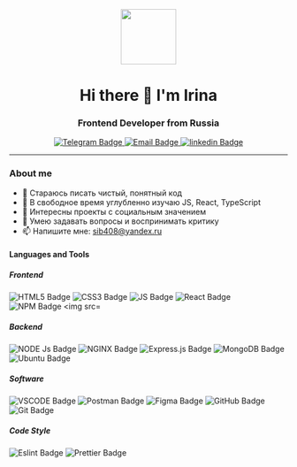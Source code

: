<div id="header" align="center">
  <img src="https://media.giphy.com/media/v1.Y2lkPTc5MGI3NjExYjlraHVrejRoNXYxZjk5eGphZGFkcjdlNmJuOWVwZTExcDhmMGYyMiZlcD12MV9pbnRlcm5hbF9naWZfYnlfaWQmY3Q9Zw/QL8k5zCiNnoUPaABuY/giphy.gif" width="100"/>
</div>

<div id="banner" align="center">
<h1>Hi there 👋 I'm Irina</h1>
<h3>Frontend Developer from Russia</h3>
<div id="badges">
  <a href="https://tlgg.ru/sib408">
    <img src="https://img.shields.io/badge/Telegram-blue?style=for-the-badge&logo=Telegram&logoColor=white" alt="Telegram Badge"/>
  </a>
  <a href="mailto:sib408@yandex.ru">
    <img src="https://img.shields.io/badge/Email-yellow?style=for-the-badge&logo=gmail&logoColor=white" alt="Email Badge"/>
    
  </a>
  <a href="https://www.linkedin.com/in/ирина-степанец-52a83659">
    <img src="https://img.shields.io/badge/linkedin-blue?style=for-the-badge&logo=linkedin&logoColor=white" alt="linkedin Badge"/>
  </a>
</div>
<img src="https://komarev.com/ghpvc/?username=sib408&style=flat-square&color=green" alt=""/>
</div>

---

### About me

- 🔭 Стараюсь писать чистый, понятный код
- 🌱 В свободное время углубленно изучаю JS, React, TypeScript
- 👯 Интересны проекты с социальным значением
- 💬 Умею задавать вопросы и воспринимать критику
- 📫 Напишите мне: sib408@yandex.ru


 #### Languages and Tools
 <div>
   <h5>Frontend</h5>
    <img src="https://img.shields.io/badge/HTML5-E34F26?style=for-the-badge&logo=html5&logoColor=white" alt="HTML5 Badge"/>
    <img src="https://img.shields.io/badge/CSS3-1572B6?style=for-the-badge&logo=css3&logoColor=white" alt="CSS3 Badge"/>
    <img src="https://img.shields.io/badge/JavaScript-323330?style=for-the-badge&logo=javascript&logoColor=F7DF1E" alt="JS Badge"/>
    <img src="https://img.shields.io/badge/React-20232A?style=for-the-badge&logo=react&logoColor=61DAFB" alt="React Badge"/>
    <img src="https://img.shields.io/badge/npm-CB3837?style=for-the-badge&logo=npm&logoColor=white" alt="NPM Badge
    <img src="https://img.shields.io/badge/Webpack-8DD6F9?style=for-the-badge&logo=Webpack&logoColor=white" alt="Webpack Badge"/>
    <h5>Backend</h5>
   <img src="https://img.shields.io/badge/Node%20js-339933?style=for-the-badge&logo=nodedotjs&logoColor=white" alt="NODE Js Badge"/>
    <img src="https://img.shields.io/badge/Nginx-009639?style=for-the-badge&logo=nginx&logoColor=white" alt="NGINX Badge"/>
   <img src="https://img.shields.io/badge/express.js-%23404d59.svg?style=for-the-badge&logo=express&logoColor=%2361DAF" 
   alt="Express.js Badge"/>
   <img src="https://img.shields.io/badge/MongoDB-%234ea94b.svg?style=for-the-badge&logo=mongodb&logoColor=white" alt="MongoDB Badge"/>
    <img src="https://img.shields.io/badge/Ubuntu-E95420?style=for-the-badge&logo=ubuntu&logoColor=white" alt="Ubuntu Badge"/>
    <h5>Software</h5>
   <img src="https://img.shields.io/badge/VSCode-0078D4?style=for-the-badge&logo=visual%20studio%20code&logoColor=white" alt="VSCODE Badge"/>
    <img src="https://img.shields.io/badge/Postman-FF6C37?style=for-the-badge&logo=Postman&logoColor=white" alt="Postman Badge"/>
   <img src="https://img.shields.io/badge/Figma-F24E1E?style=for-the-badge&logo=figma&logoColor=white" alt="Figma Badge"/>
    <img src="https://img.shields.io/badge/GitHub-100000?style=for-the-badge&logo=github&logoColor=white" alt="GitHub Badge"/>
   <img src="https://img.shields.io/badge/GIT-E44C30?style=for-the-badge&logo=git&logoColor=white" alt="Git Badge"/>
   
   <h5>Code Style</h5>
   <img src="https://img.shields.io/badge/eslint-3A33D1?style=for-the-badge&logo=eslint&logoColor=white" alt="Eslint Badge"/>
   <img src="https://img.shields.io/badge/prettier-1A2C34?style=for-the-badge&logo=prettier&logoColor=F7BA3E"/ alt="Prettier Badge">  
 </div>

